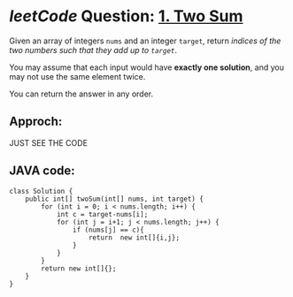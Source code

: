 # _leetCode_ Question: [1. Two Sum](https://leetcode.com/problems/two-sum/)

Given an array of integers `nums` and an integer `target`, return _indices of the two numbers such that they add up to `target`_.

You may assume that each input would have **exactly one solution**, and you may not use the same element twice.

You can return the answer in any order.

## Approch:

JUST SEE THE CODE

## JAVA code:

```
class Solution {
    public int[] twoSum(int[] nums, int target) {
        for (int i = 0; i < nums.length; i++) {
            int c = target-nums[i];
            for (int j = i+1; j < nums.length; j++) {
                if (nums[j] == c){
                    return  new int[]{i,j};
                }
            }
        }
        return new int[]{};
    }
}
```
